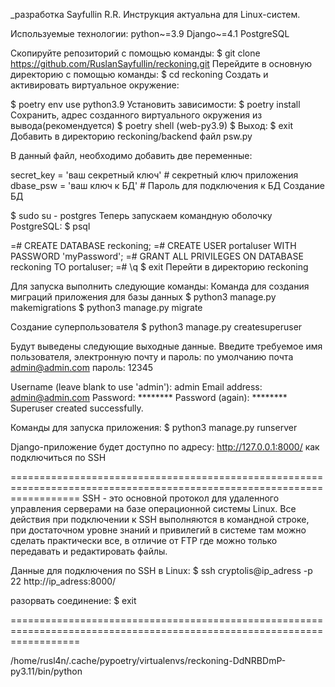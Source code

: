 _разработка Sayfullin R.R.
Инструкция актуальна для Linux-систем.

Используемые технологии: python~=3.9 Django~=4.1 PostgreSQL

Скопируйте репозиторий с помощью команды: $ git clone https://github.com/RuslanSayfullin/reckoning.git Перейдите в основную директорию с помощью команды: $ cd reckoning
Создать и активировать виртуальное окружение:

$ poetry env use python3.9 Установить зависимости: $ poetry install Сохранить, адрес созданного виртуального окружения из вывода(рекомендуется) $ poetry shell (web-py3.9) $ Выход: $ exit
Добавить в директорию reckoning/backend файл psw.py

В данный файл, необходимо добавить две переменные:

secret_key = 'ваш секретный ключ' # секретный ключ приложения dbase_psw = 'ваш ключ к БД' # Пароль для подключения к БД
Создание БД

$ sudo su - postgres Теперь запускаем командную оболочку PostgreSQL: $ psql

=# CREATE DATABASE reckoning; =# CREATE USER portaluser WITH PASSWORD 'myPassword'; =# GRANT ALL PRIVILEGES ON DATABASE reckoning TO portaluser; =# \q $ exit
Перейти в директорию reckoning

Для запуска выполнить следующие команды: Команда для создания миграций приложения для базы данных $ python3 manage.py makemigrations $ python3 manage.py migrate

Создание суперпользователя $ python3 manage.py createsuperuser

Будут выведены следующие выходные данные. Введите требуемое имя пользователя, электронную почту и пароль: по умолчанию почта admin@admin.com пароль: 12345

Username (leave blank to use 'admin'): admin Email address: admin@admin.com Password: ******** Password (again): ******** Superuser created successfully.

Команды для запуска приложения: $ python3 manage.py runserver

Django-приложение будет доступно по адресу: http://127.0.0.1:8000/
как подключиться по SSH

======================================================================================================================== SSH - это основной протокол для удаленного управления серверами на базе операционной системы Linux. Все действия при подключении к SSH выполняются в командной строке, при достаточном уровне знаний и привилегий в системе там можно сделать практически все, в отличие от FTP где можно только передавать и редактировать файлы.

Данные для подключения по SSH в Linux: $ ssh cryptolis@ip_adress -p 22 http://ip_adress:8000/

разорвать соединение: $ exit

========================================================================================================================

/home/rusl4n/.cache/pypoetry/virtualenvs/reckoning-DdNRBDmP-py3.11/bin/python